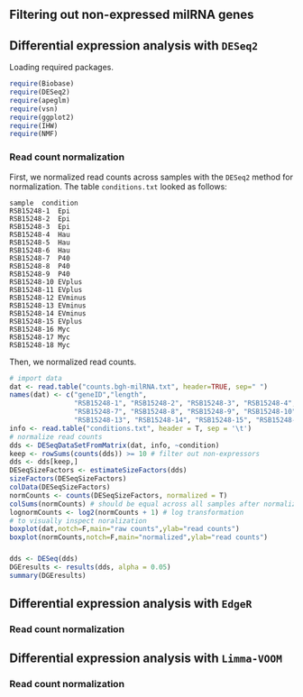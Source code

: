 ## Filtering out non-expressed milRNA genes

## Differential expression analysis with `DESeq2`
Loading required packages. 
```R
require(Biobase)
require(DESeq2)
require(apeglm)
require(vsn)
require(ggplot2)
require(IHW)
require(NMF)
```
### Read count normalization
First, we normalized read counts across samples with the `DESeq2` method for normalization. The table `conditions.txt` looked as follows:
```
sample  condition
RSB15248-1	Epi
RSB15248-2	Epi
RSB15248-3	Epi
RSB15248-4	Hau
RSB15248-5	Hau
RSB15248-6	Hau
RSB15248-7	P40
RSB15248-8	P40
RSB15248-9	P40
RSB15248-10	EVplus
RSB15248-11	EVplus
RSB15248-12	EVminus
RSB15248-13	EVminus
RSB15248-14	EVminus
RSB15248-15	EVplus
RSB15248-16	Myc
RSB15248-17	Myc
RSB15248-18	Myc
```
Then, we normalized read counts.
```R
# import data
dat <- read.table("counts.bgh-milRNA.txt", header=TRUE, sep=" ")
names(dat) <- c("geneID","length",
                "RSB15248-1", "RSB15248-2", "RSB15248-3", "RSB15248-4", "RSB15248-5", "RSB15248-6",
                "RSB15248-7", "RSB15248-8", "RSB15248-9", "RSB15248-10", "RSB15248-11", "RSB15248-12",
                "RSB15248-13", "RSB15248-14", "RSB15248-15", "RSB15248-16", "RSB15248-17", "RSB15248-18")
info <- read.table("conditions.txt", header = T, sep = '\t')
# normalize read counts
dds <- DESeqDataSetFromMatrix(dat, info, ~condition) 
keep <- rowSums(counts(dds)) >= 10 # filter out non-expressors
dds <- dds[keep,]
DESeqSizeFactors <- estimateSizeFactors(dds)
sizeFactors(DESeqSizeFactors)
colData(DESeqSizeFactors)
normCounts <- counts(DESeqSizeFactors, normalized = T)
colSums(normCounts) # should be equal across all samples after normalizing
lognormCounts <- log2(normCounts + 1) # log transformation
# to visually inspect noralization
boxplot(dat,notch=F,main="raw counts",ylab="read counts")
boxplot(normCounts,notch=F,main="normalized",ylab="read counts")
```

### 
```R
dds <- DESeq(dds)
DGEresults <- results(dds, alpha = 0.05)
summary(DGEresults)
```

## Differential expression analysis with `EdgeR`

### Read count normalization

## Differential expression analysis with `Limma-VOOM`

### Read count normalization

